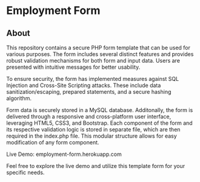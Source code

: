 # Employment Form

## About
This repository contains a secure PHP form template that can be used for various purposes. The form includes several distinct features and provides robust validation mechanisms for both form and input data. Users are presented with intuitive messages for better usability.

To ensure security, the form has implemented measures against SQL Injection and Cross-Site Scripting attacks. These include data sanitization/escaping, prepared statements, and a secure hashing algorithm.

Form data is securely stored in a MySQL database. Additonally, the form is delivered through a responsive and cross-platform user interface, leveraging HTML5, CSS3, and Bootstrap. Each component of the form and its respective validation logic is stored in separate file, which are then required in the index.php file. This modular structure allows for easy modification of any form component.

Live Demo: employment-form.herokuapp.com

Feel free to explore the live demo and utilize this template form for your specific needs.

